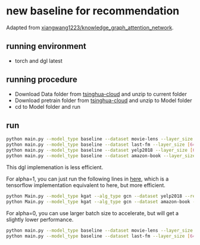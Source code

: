 # new baseline for recommendation

Adapted from [xiangwang1223/knowledge_graph_attention_network](https://github.com/xiangwang1223/knowledge_graph_attention_network/tree/master/Model).

## running environment

* torch and dgl latest

## running procedure

* Download Data folder from [tsinghua-cloud](https://cloud.tsinghua.edu.cn/d/2bafd2674d5d43299dfa/) and unzip to current folder
* Download pretrain folder from [tsinghua-cloud](https://cloud.tsinghua.edu.cn/d/2bafd2674d5d43299dfa/) and unzip to Model folder
* cd to Model folder and run

## run

```bash
python main.py --model_type baseline --dataset movie-lens --layer_size [64,32,16] --embed_size 64 --lr 0.0001 --epoch 1000 --verbose 1 --save_flag 1 --pretrain -1 --batch_size 1024 --alpha 0 --gpu_id 0
python main.py --model_type baseline --dataset last-fm --layer_size [64,32,16] --embed_size 64 --lr 0.0001 --epoch 1000 --verbose 1 --save_flag 1 --pretrain -1 --batch_size 1024 --alpha 0 --gpu_id 0
python main.py --model_type baseline --dataset yelp2018 --layer_size [64,32,16] --embed_size 64 --lr 0.0001 --epoch 1000 --verbose 1 --save_flag 1 --pretrain -1 --batch_size 1024 --alpha 1 --gpu_id 0
python main.py --model_type baseline --dataset amazon-book --layer_size [64,32,16] --embed_size 64 --lr 0.0001 --epoch 1000 --verbose 1 --save_flag 1 --pretrain -1 --batch_size 1024 --alpha 1 --gpu_id 0
```

This dgl implemenation is less efficient.

For alpha=1, you can just run the following lines in [here](https://github.com/null-id/HeterZoo/tree/master/Recom/KGAT), which is a tensorflow implementation equivalent to here, but more efficient.

```bash
python Main.py --model_type kgat --alg_type gcn --dataset yelp2018 --regs [1e-5,1e-5] --layer_size [64,32,16] --embed_size 64 --lr 0.0001 --epoch 1000 --verbose 50 --save_flag 1 --pretrain -1 --batch_size 1024 --node_dropout [0.1] --mess_dropout [0.1,0.1,0.1] --use_att True --att_type rgat --gpu_id 0
python Main.py --model_type kgat --alg_type gcn --dataset amazon-book --regs [1e-5,1e-5] --layer_size [64,32,16] --embed_size 64 --lr 0.0001 --epoch 1000 --verbose 50 --save_flag 1 --pretrain -1 --batch_size 1024 --node_dropout [0.1] --mess_dropout [0.1,0.1,0.1] --use_att True --att_type rgat --gpu_id 0
```

For alpha=0, you can use larger batch size to accelerate, but will get a slightly lower performance.

```bash
python main.py --model_type baseline --dataset movie-lens --layer_size [64,32,16] --embed_size 64 --lr 0.0001 --epoch 1000 --verbose 1 --save_flag 1 --pretrain -1 --batch_size 8192 --alpha 0 --gpu_id 0
python main.py --model_type baseline --dataset last-fm --layer_size [64,32,16] --embed_size 64 --lr 0.0001 --epoch 1000 --verbose 1 --save_flag 1 --pretrain -1 --batch_size 8192 --alpha 0 --gpu_id 0
```